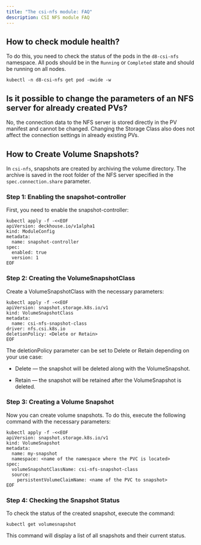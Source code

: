 ```yaml
---
title: "The csi-nfs module: FAQ"
description: CSI NFS module FAQ
---
```


## How to check module health?

To do this, you need to check the status of the pods in the `d8-csi-nfs` namespace. All pods should be in the `Running` or `Completed` state and should be running on all nodes.

```shell
kubectl -n d8-csi-nfs get pod -owide -w
```

## Is it possible to change the parameters of an NFS server for already created PVs?

No, the connection data to the NFS server is stored directly in the PV manifest and cannot be changed. Changing the Storage Class also does not affect the connection settings in already existing PVs.

## How to Create Volume Snapshots?

In `csi-nfs`, snapshots are created by archiving the volume directory. The archive is saved in the root folder of the NFS server specified in the `spec.connection.share` parameter.

### Step 1: Enabling the snapshot-controller

First, you need to enable the snapshot-controller:

```shell
kubectl apply -f -<<EOF
apiVersion: deckhouse.io/v1alpha1
kind: ModuleConfig
metadata:
  name: snapshot-controller
spec:
  enabled: true
  version: 1
EOF

```

### Step 2: Creating the VolumeSnapshotClass

Create a VolumeSnapshotClass with the necessary parameters:

```shell
kubectl apply -f -<<EOF
apiVersion: snapshot.storage.k8s.io/v1
kind: VolumeSnapshotClass
metadata:
  name: csi-nfs-snapshot-class
driver: nfs.csi.k8s.io
deletionPolicy: <Delete or Retain>
EOF

```

The deletionPolicy parameter can be set to Delete or Retain depending on your use case:

- Delete — the snapshot will be deleted along with the VolumeSnapshot.

- Retain — the snapshot will be retained after the VolumeSnapshot is deleted.

### Step 3: Creating a Volume Snapshot

Now you can create volume snapshots. To do this, execute the following command with the necessary parameters:

```shell
kubectl apply -f -<<EOF
apiVersion: snapshot.storage.k8s.io/v1
kind: VolumeSnapshot
metadata:
  name: my-snapshot
  namespace: <name of the namespace where the PVC is located>
spec:
  volumeSnapshotClassName: csi-nfs-snapshot-class
  source:
    persistentVolumeClaimName: <name of the PVC to snapshot>
EOF

```


### Step 4: Checking the Snapshot Status

To check the status of the created snapshot, execute the command:

```shell
kubectl get volumesnapshot

```

This command will display a list of all snapshots and their current status.
